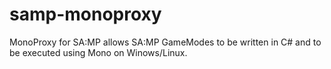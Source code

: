 samp-monoproxy
==============

MonoProxy for SA:MP allows SA:MP GameModes to be written in C# and to be executed using Mono on Winows/Linux.
